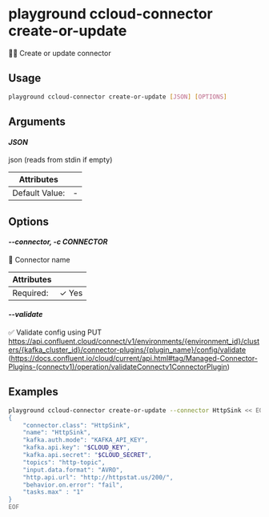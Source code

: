 # playground ccloud-connector create-or-update

🧑‍🎨  Create or update connector

## Usage

```bash
playground ccloud-connector create-or-update [JSON] [OPTIONS]
```

## Arguments

#### *JSON*

json (reads from stdin if empty)

| Attributes      | &nbsp;
|-----------------|-------------
| Default Value:  | -

## Options

#### *--connector, -c CONNECTOR*

🔗 Connector name

| Attributes      | &nbsp;
|-----------------|-------------
| Required:       | ✓ Yes

#### *--validate*

✅ Validate config using PUT https://api.confluent.cloud/connect/v1/environments/{environment_id}/clusters/{kafka_cluster_id}/connector-plugins/{plugin_name}/config/validate (https://docs.confluent.io/cloud/current/api.html#tag/Managed-Connector-Plugins-(connectv1)/operation/validateConnectv1ConnectorPlugin)

## Examples

```bash
playground ccloud-connector create-or-update --connector HttpSink << EOF
{
    "connector.class": "HttpSink",
    "name": "HttpSink",
    "kafka.auth.mode": "KAFKA_API_KEY",
    "kafka.api.key": "$CLOUD_KEY",
    "kafka.api.secret": "$CLOUD_SECRET",
    "topics": "http-topic",
    "input.data.format": "AVRO",
    "http.api.url": "http://httpstat.us/200/",
    "behavior.on.error": "fail",
    "tasks.max" : "1"
}
EOF

```


